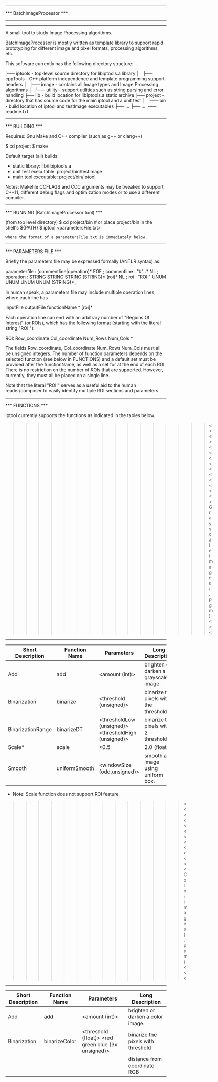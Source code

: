 *****************************
***  BatchImageProcessor  ***
***                       ***
*****************************

A small tool to study Image Processing algorithms.

BatchImageProcessor is mostly written as template library to support rapid
prototyping for different image and pixel formats, processing algorithms, etc.

This software currently has the following directory structure:

├── iptools             - top-level source directory for libiptools.a library
│   ├── cppTools        - C++ platform independence and template programming support headers
│   ├── image           - contains all Image types and Image Processing algorithms
│   └── utility         - support utilities such as string parsing and error handling
├── lib                 - build location for libiptools.a static archive
├── project             - directory that has source code for the main iptool and a unit test
│   └── bin             - build location of iptool and testImage executables
├── ...
├── ...
└── readme.txt



****************
*** BUILDING ***

Requires: Gnu Make and C++ compiler (such as g++ or clang++)

 $ cd project
 $ make

Default target (all) builds:
* static library: lib/libiptools.a
* unit test executable: project/bin/testImage
* main tool executable: project/bin/iptool


Notes: Makefile CCFLAGS and CCC arguments may be tweaked to support C++11, different
debug flags and optimization modes or to use a different compiler.




******************************************
*** RUNNING (BatchImageProcessor tool) ***

(from top level directory)
 $ cd project/bin   # or place project/bin in the shell's ${PATH}
 $ iptool <parametersFile.txt>

    where the format of a parametersFile.txt is immediately below.




***********************
*** PARAMETERS FILE ***

Briefly the parameters file may be expressed formally (ANTLR syntax) as:

parameterfile      : (commentline|operation)* EOF ;
commentline        : "#" .* NL ;
operation          : STRING STRING STRING (STRING)* (roi)* NL ;
roi                : "ROI:" UNUM UNUM UNUM UNUM (STRING)* ;


In human speak, a parameters file may include multiple operation lines, where each line has

   inputFile outputFile functionName <default function parameters>* [roi]*

Each operation line can end with an arbitrary number of "Regions Of Interest" (or ROIs),
which has the following format (starting with the literal string "ROI:"):

   ROI: Row_coordinate Col_coordinate Num_Rows Num_Cols <function parameters>*

The fields Row_coordinate, Col_coordinate Num_Rows Num_Cols must all be unsigned integers.
The number of function parameters depends on the selected function (see below in FUNCTIONS)
and a default set must be provided after the functionName, as well as a set for at the end
of each ROI. There is no restriction on the number of ROIs that are supported. However,
currently, they must all be placed on a single line.

Note that the literal "ROI:" serves as a useful aid to the human reader/composer to easily 
identify multiple ROI sections and parameters.



*****************
*** FUNCTIONS ***

iptool currently supports the functions as indicated in the tables below.



>>>>>>>>>>>>>>>><<<<<<<<<<<<<<<
>>> Grayscale images (.pgm) <<<
--------------------------------------------------------------------------------------------------------------------------------------
| Short Description  | Function Name |                    Parameters                         |          Long Description
|--------------------|---------------|-------------------------------------------------------|----------------------------------------
| Add                | add           | <amount (int)>                                        | brighten or darken a grayscale image.
| Binarization       | binarize      | <threshold (unsigned)>                                | binarize the pixels with the threshold.
| BinarizationRange  | binarizeDT    | <thresholdLow (unsigned)> <thresholdHigh (unsigned)>  | binarize the pixels with 2 thresholds.
| Scale*             | scale         | <0.5|2.0 (float)>                                     | double or halve the size of an image.
| Smooth             | uniformSmooth | <windowSize (odd,unsigned)>                           | smooth an image using uniform box.


* Note: Scale function does not support ROI feature.


>>>>>>>>>>>>>><<<<<<<<<<<<<
>>> Color images (.ppm) <<<
--------------------------------------------------------------------------------------------------------------------------------------
| Short Description  | Function Name |                    Parameters                         |          Long Description
|--------------------|---------------|-------------------------------------------------------|----------------------------------------
| Add                | add           | <amount (int)>                                        | brighten or darken a color image.
| Binarization       | binarizeColor | <threshold (float)> <red green blue (3x unsigned)>    | binarize the pixels with threshold 
|                    |               |                                                       |    distance from coordinate RGB


